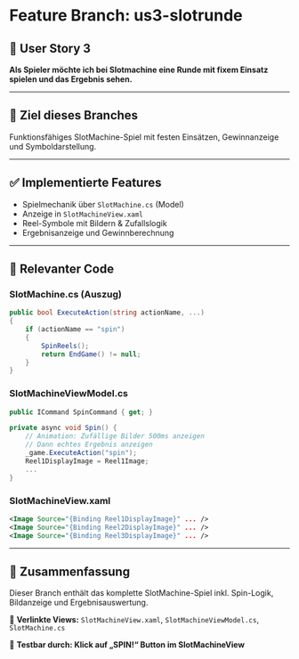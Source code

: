 # Feature Branch: us3-slotrunde

## 🧾 User Story 3
**Als Spieler möchte ich bei Slotmachine eine Runde mit fixem Einsatz spielen und das Ergebnis sehen.**

---

## 🎯 Ziel dieses Branches
Funktionsfähiges SlotMachine-Spiel mit festen Einsätzen, Gewinnanzeige und Symboldarstellung.

---

## ✅ Implementierte Features
- Spielmechanik über `SlotMachine.cs` (Model)
- Anzeige in `SlotMachineView.xaml`
- Reel-Symbole mit Bildern & Zufallslogik
- Ergebnisanzeige und Gewinnberechnung

---

## 📁 Relevanter Code

### SlotMachine.cs (Auszug)
```csharp
public bool ExecuteAction(string actionName, ...)
{
    if (actionName == "spin")
    {
        SpinReels();
        return EndGame() != null;
    }
}
```

### SlotMachineViewModel.cs
```csharp
public ICommand SpinCommand { get; }

private async void Spin() {
    // Animation: Zufällige Bilder 500ms anzeigen
    // Dann echtes Ergebnis anzeigen
    _game.ExecuteAction("spin");
    Reel1DisplayImage = Reel1Image;
    ...
}
```

### SlotMachineView.xaml
```xml
<Image Source="{Binding Reel1DisplayImage}" ... />
<Image Source="{Binding Reel2DisplayImage}" ... />
<Image Source="{Binding Reel3DisplayImage}" ... />
```

---

## 🧩 Zusammenfassung
Dieser Branch enthält das komplette SlotMachine-Spiel inkl. Spin-Logik, Bildanzeige und Ergebnisauswertung.

📌 **Verlinkte Views:** `SlotMachineView.xaml`, `SlotMachineViewModel.cs`, `SlotMachine.cs`

🧪 **Testbar durch: Klick auf „SPIN!“ Button im SlotMachineView**

